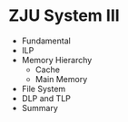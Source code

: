 # ZJU System III

- Fundamental
- ILP
- Memory Hierarchy
    - Cache
    - Main Memory
- File System
- DLP and TLP
- Summary
